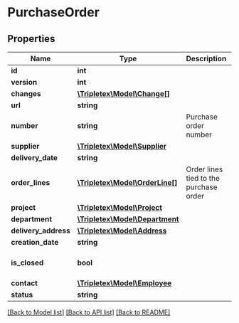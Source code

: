 # PurchaseOrder

## Properties
Name | Type | Description | Notes
------------ | ------------- | ------------- | -------------
**id** | **int** |  | [optional] 
**version** | **int** |  | [optional] 
**changes** | [**\Tripletex\Model\Change[]**](Change.md) |  | [optional] 
**url** | **string** |  | [optional] 
**number** | **string** | Purchase order number | [optional] 
**supplier** | [**\Tripletex\Model\Supplier**](Supplier.md) |  | 
**delivery_date** | **string** |  | 
**order_lines** | [**\Tripletex\Model\OrderLine[]**](OrderLine.md) | Order lines tied to the purchase order | [optional] 
**project** | [**\Tripletex\Model\Project**](Project.md) |  | [optional] 
**department** | [**\Tripletex\Model\Department**](Department.md) |  | [optional] 
**delivery_address** | [**\Tripletex\Model\Address**](Address.md) |  | [optional] 
**creation_date** | **string** |  | [optional] 
**is_closed** | **bool** |  | [optional] [default to false]
**contact** | [**\Tripletex\Model\Employee**](Employee.md) |  | 
**status** | **string** |  | [optional] 

[[Back to Model list]](../../README.md#documentation-for-models) [[Back to API list]](../../README.md#documentation-for-api-endpoints) [[Back to README]](../../README.md)

